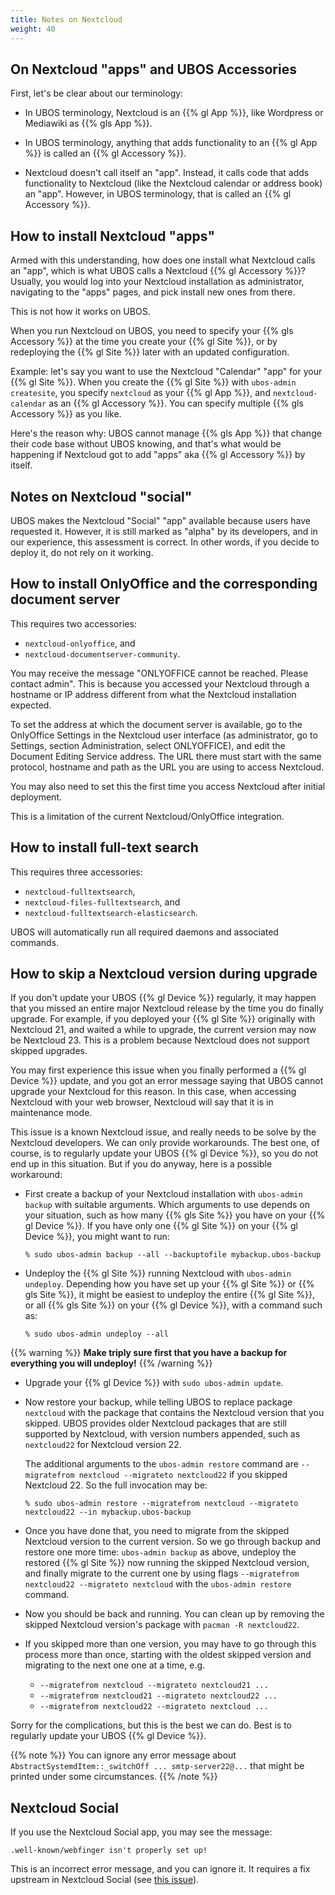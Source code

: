 ```yaml
---
title: Notes on Nextcloud
weight: 40
---
```


## On Nextcloud "apps" and UBOS Accessories

First, let's be clear about our terminology:

* In UBOS terminology, Nextcloud is an {{% gl App %}}, like Wordpress or Mediawiki
  as {{% gls App %}}.

* In UBOS terminology, anything that adds functionality to an {{% gl App %}} is called
  an {{% gl Accessory %}}.

* Nextcloud doesn't call itself an "app". Instead, it calls code that adds functionality
  to Nextcloud (like the Nextcloud calendar or address book) an "app". However, in
  UBOS terminology, that is called an {{% gl Accessory %}}.

## How to install Nextcloud "apps"

Armed with this understanding, how does one install what Nextcloud calls an "app", which
is what UBOS calls a Nextcloud {{% gl Accessory %}}? Usually, you would log into your Nextcloud
installation as administrator, navigating to the "apps" pages, and pick install new ones
from there.

This is not how it works on UBOS.

When you run Nextcloud on UBOS, you need to specify your {{% gls Accessory %}} at the time
you create your {{% gl Site %}}, or by redeploying the {{% gl Site %}} later with an updated
configuration.

Example: let's say you want to use the Nextcloud "Calendar" "app" for your {{% gl Site %}}.
When you create the {{% gl Site %}} with ``ubos-admin createsite``, you specify ``nextcloud``
as your {{% gl App %}}, and ``nextcloud-calendar`` as an {{% gl Accessory %}}. You can specify
multiple {{% gls Accessory %}} as you like.

Here's the reason why: UBOS cannot manage {{% gls App %}} that change their code base without
UBOS knowing, and that's what would be happening if Nextcloud got to add "apps" aka
{{% gl Accessory %}} by itself.

## Notes on Nextcloud "social"

UBOS makes the Nextcloud "Social" "app" available because users have requested it.
However, it is still marked as "alpha" by its developers, and in our experience, this
assessment is correct. In other words, if you decide to deploy it, do not rely on it working.

## How to install OnlyOffice and the corresponding document server

This requires two accessories:

* ``nextcloud-onlyoffice``, and
* ``nextcloud-documentserver-community``.

You may receive the message "ONLYOFFICE cannot be reached. Please contact admin". This is
because you accessed your Nextcloud through a hostname or IP address different from what
the Nextcloud installation expected.

To set the address at which the document server is available, go to the OnlyOffice
Settings in the Nextcloud user interface (as administrator, go to Settings, section Administration,
select ONLYOFFICE), and edit the Document Editing Service address. The URL there must start
with the same protocol, hostname and path as the URL you are using to access Nextcloud.

You may also need to set this the first time you access Nextcloud after initial deployment.

This is a limitation of the current Nextcloud/OnlyOffice integration.

## How to install full-text search

This requires three accessories:

* ``nextcloud-fulltextsearch``,
* ``nextcloud-files-fulltextsearch``, and
* ``nextcloud-fulltextsearch-elasticsearch``.

UBOS will automatically run all required daemons and associated commands.

## How to skip a Nextcloud version during upgrade

If you don't update your UBOS {{% gl Device %}} regularly, it may happen that you missed an
entire major Nextcloud release by the time you do finally upgrade. For example, if you deployed
your {{% gl Site %}} originally with Nextcloud 21, and waited a while to upgrade, the current
version may now be Nextcloud 23. This is a problem because Nextcloud does not support
skipped upgrades.

You may first experience this issue when you finally performed a {{% gl Device %}} update,
and you got an error message saying that UBOS cannot upgrade your Nextcloud for this reason.
In this case, when accessing Nextcloud with your web browser, Nextcloud will say that it is in
maintenance mode.

This issue is a known Nextcloud issue, and really needs to be solve by the Nextcloud
developers. We can only provide workarounds. The best one, of course, is to regularly update
your UBOS {{% gl Device %}}, so you do not end up in this situation. But if you do anyway,
here is a possible workaround:

* First create a backup of your Nextcloud installation with ``ubos-admin backup`` with suitable
  arguments. Which arguments to use depends on your situation, such as how many {{% gls Site %}}
  you have on your {{% gl Device %}}. If you have only one {{% gl Site %}} on your {{% gl Device %}},
  you might want to run:

  ``
  % sudo ubos-admin backup --all --backuptofile mybackup.ubos-backup
  ``

* Undeploy the {{% gl Site %}} running Nextcloud with ``ubos-admin undeploy``.
  Depending how you have set up your {{% gl Site %}} or {{% gls Site %}},
  it might be easiest to undeploy the entire {{% gl Site %}}, or all {{% gls Site %}}
  on your {{% gl Device %}}, with a command such as:

  ``
  % sudo ubos-admin undeploy --all
  ``

{{% warning %}}
**Make triply sure first that you have a backup for everything you will undeploy!**
{{% /warning %}}

* Upgrade your {{% gl Device %}} with ``sudo ubos-admin update``.

* Now restore your backup, while telling UBOS to replace package ``nextcloud`` with
  the package that contains the Nextcloud version that you skipped. UBOS provides older
  Nextcloud packages that are still supported by Nextcloud, with version numbers appended,
  such as ``nextcloud22`` for Nextcloud version 22.

  The additional arguments to the ``ubos-admin restore`` command are
  ``--migratefrom nextcloud --migrateto nextcloud22`` if you skipped Nextcloud 22.
  So the full invocation may be:

  ``
  % sudo ubos-admin restore --migratefrom nextcloud --migrateto nextcloud22 --in mybackup.ubos-backup
  ``

* Once you have done that, you need to migrate from the skipped Nextcloud version
  to the current version. So we go through backup and restore one more time:
  ``ubos-admin backup`` as above, undeploy the restored {{% gl Site %}} now running
  the skipped Nextcloud version, and finally migrate to the current one by using
  flags ``--migratefrom nextcloud22 --migrateto nextcloud`` with the ``ubos-admin restore``
  command.


* Now you should be back and running. You can clean up by removing the skipped Nextcloud
  version's package with ``pacman -R nextcloud22``.

* If you skipped more than one version, you may have to go through this process more than once,
  starting with the oldest skipped version and migrating to the next one one at a time, e.g.

  * ``--migratefrom nextcloud --migrateto nextcloud21 ...``
  * ``--migratefrom nextcloud21 --migrateto nextcloud22 ...``
  * ``--migratefrom nextcloud22 --migrateto nextcloud ...``

Sorry for the complications, but this is the best we can do. Best is to regularly update
your UBOS {{% gl Device %}}.

{{% note %}}
You can ignore any error message about `AbstractSystemdItem::_switchOff ... smtp-server22@...`
that might be printed under some circumstances.
{{% /note %}}

## Nextcloud Social

If you use the Nextcloud Social app, you may see the message:

```
.well-known/webfinger isn't properly set up!
```

This is an incorrect error message, and you can ignore it. It requires a fix
upstream in Nextcloud Social (see [this issue](https://github.com/nextcloud/social/issues/816)).

